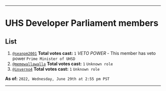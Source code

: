 
***

# UHS Developer Parliament members

## List

1. [`@seanpm2001`](https://github.com/seanpm2001/) **Total votes cast:** `1` _VETO POWER_ - This member has veto power `Prime Minister of UHSD`
2. [`@memewallawalla`](https://github.com/memewallawalla/) **Total votes cast:** `1` `Unknown role`
3. [`@inverno4`](https://github.com/inverno4/) **Total votes cast:** `1` `Unknown role`

**As of:** `2022, Wednesday, June 29th at 2:55 pm PST`

***
